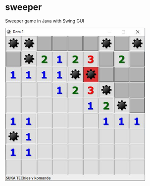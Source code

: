 # sweeper
Sweeper game in Java with Swing GUI

![Screenshot](https://github.com/mortrum/sweeper/blob/master/ss.JPG)

